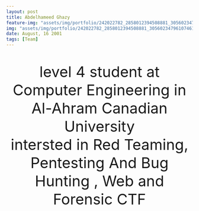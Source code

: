 ```yaml
---
layout: post
title: Abdelhameed Ghazy
feature-img: "assets/img/portfolio/242022782_2858012394508881_3056023479610746144_n.jpg"
img: "assets/img/portfolio/242022782_2858012394508881_3056023479610746144_n.jpg"
date: August, 16 2001
tags: [Team]
---
```


<p style ="text-align: center; font-size: 40px">
 level 4 student at Computer Engineering in Al-Ahram Canadian University <br/>
 intersted in Red Teaming, Pentesting And Bug Hunting , Web and Forensic CTF
</p>
